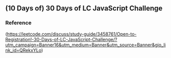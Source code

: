 ## (10 Days of) 30 Days of LC JavaScript Challenge

### Reference
(https://leetcode.com/discuss/study-guide/3458761/Open-to-Registration!-30-Days-of-LC-JavaScript-Challenge/?utm_campaign=Banner16&utm_medium=Banner&utm_source=Banner&gio_link_id=QRekxYLo)